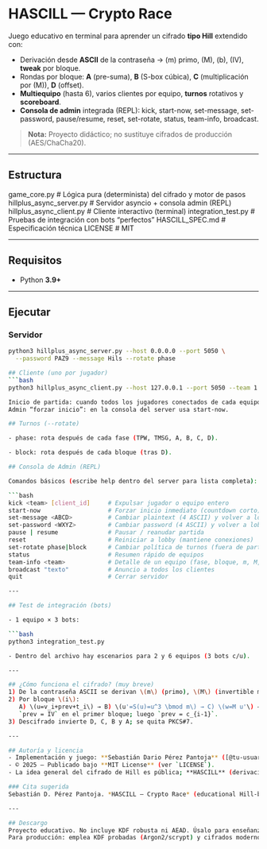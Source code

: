 # HASCILL — Crypto Race

Juego educativo en terminal para aprender un cifrado **tipo Hill** extendido con:
- Derivación desde **ASCII** de la contraseña → \(m\) primo, \(M\), \(b\), \(IV\), **tweak** por bloque.
- Rondas por bloque: **A** (pre-suma), **B** (S-box cúbica), **C** (multiplicación por \(M\)), **D** (offset).
- **Multiequipo** (hasta 6), varios clientes por equipo, **turnos** rotativos y **scoreboard**.
- **Consola de admin** integrada (REPL): kick, start-now, set-message, set-password, pause/resume, reset, set-rotate, status, team-info, broadcast.

> **Nota:** Proyecto didáctico; no sustituye cifrados de producción (AES/ChaCha20).

---

## Estructura

game_core.py # Lógica pura (determinista) del cifrado y motor de pasos
hillplus_async_server.py # Servidor asyncio + consola admin (REPL)
hillplus_async_client.py # Cliente interactivo (terminal)
integration_test.py # Pruebas de integración con bots “perfectos”
HASCILL_SPEC.md # Especificación técnica
LICENSE # MIT

---

## Requisitos
- Python **3.9+**

---

## Ejecutar

### Servidor
```bash
python3 hillplus_async_server.py --host 0.0.0.0 --port 5050 \
  --password PAZ9 --message Hils --rotate phase

## Cliente (uno por jugador)
```bash
python3 hillplus_async_client.py --host 127.0.0.1 --port 5050 --team 1

Inicio de partida: cuando todos los jugadores conectados de cada equipo envían READY.
Admin “forzar inicio”: en la consola del server usa start-now.

## Turnos (--rotate)

- phase: rota después de cada fase (TPW, TMSG, A, B, C, D).

- block: rota después de cada bloque (tras D).

## Consola de Admin (REPL)

Comandos básicos (escribe help dentro del server para lista completa):

```bash
kick <team> [client_id]     # Expulsar jugador o equipo entero
start-now                   # Forzar inicio inmediato (countdown corto)
set-message <ABCD>          # Cambiar plaintext (4 ASCII) y volver a lobby
set-password <WXYZ>         # Cambiar password (4 ASCII) y volver a lobby
pause | resume              # Pausar / reanudar partida
reset                       # Reiniciar a lobby (mantiene conexiones)
set-rotate phase|block      # Cambiar política de turnos (fuera de partida)
status                      # Resumen rápido de equipos
team-info <team>            # Detalle de un equipo (fase, bloque, m, M, b, IV)
broadcast "texto"           # Anuncio a todos los clientes
quit                        # Cerrar servidor

---

## Test de integración (bots)

- 1 equipo × 3 bots:

```bash
python3 integration_test.py

- Dentro del archivo hay escenarios para 2 y 6 equipos (3 bots c/u).

---

## ¿Cómo funciona el cifrado? (muy breve)
1) De la contraseña ASCII se derivan \(m\) (primo), \(M\) (invertible mod \(m\)), \(b\), \(IV\) y un **tweak** por bloque.  
2) Por bloque \(i\):  
   A) \(u=v_i+prev+t_i\) → B) \(u'=S(u)=u^3 \bmod m\) → C) \(w=M u'\) → D) \(c=w+b+t_i\).  
   `prev = IV` en el primer bloque; luego `prev = c_{i-1}`.  
3) Descifrado invierte D, C, B y A; se quita PKCS#7.

---

## Autoría y licencia
- Implementación y juego: **Sebastián Dario Pérez Pantoja** ([@tu-usuario](https://github.com/tu-usuario)).  
- © 2025 — Publicado bajo **MIT License** (ver `LICENSE`).  
- La idea general del cifrado de Hill es pública; **HASCILL** (derivación desde ASCII, S-box cúbica, tweak posicional, pipeline A→D y dinámica de juego) es la implementación y diseño de este proyecto.

### Cita sugerida
Sebastián D. Pérez Pantoja. *HASCILL — Crypto Race* (educational Hill-based cipher with tweak and S-box). MIT License, 2025. https://github.com/sebastiandperez/HASCILL-Crypto-Race

---

## Descargo
Proyecto educativo. No incluye KDF robusta ni AEAD. Úsalo para enseñanza, demos y exploración.  
Para producción: emplea KDF probadas (Argon2/scrypt) y cifrados modernos (AES-GCM/ChaCha20-Poly1305).

